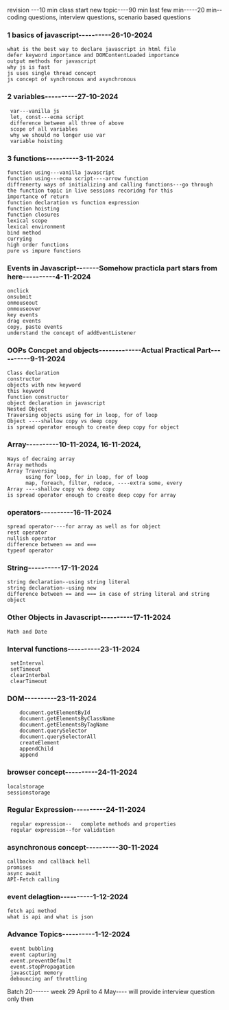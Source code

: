 revision ---10 min
class start new topic----90 min
last few min-----20 min--coding questions, interview questions, scenario based questions


### 1 basics of javascript----------26-10-2024
    what is the best way to declare javascript in html file
    defer keyword importance and DOMContentLoaded importance
    output methods for javascript
    why js is fast
    js uses single thread concept
    js concept of synchronous and asynchronous

### 2 variables----------27-10-2024
     
     var---vanilla js
     let, const---ecma script
     difference between all three of above
     scope of all variables
     why we should no longer use var
     variable hoisting
     
### 3 functions----------3-11-2024
    function using---vanilla javascript
    function using---ecma script----arrow function
    diffrenerty ways of initializing and calling functions---go through the function topic in live sessions recoridng for this
    importance of return
    function declaration vs function expression
    function hoisting
    function closures
    lexical scope
    lexical environment
    bind method
    currying
    high order functions
    pure vs impure functions

### Events in Javascript-------Somehow practicla part stars from here----------4-11-2024
    onclick
    onsubmit
    onmouseout
    onmouseover
    key events
    drag events
    copy, paste events
    understand the concept of addEventListener
### OOPs Concpet and objects-------------Actual Practical Part----------9-11-2024
    Class declaration
    constructor
    objects with new keyword
    this keyword
    function constructor
    object declaration in javascript
    Nested Object
    Traversing objects using for in loop, for of loop
    Object ----shallow copy vs deep copy
    is spread operator enough to create deep copy for object
### Array----------10-11-2024, 16-11-2024,
    Ways of decraing array
    Array methods
    Array Traversing
          using for loop, for in loop, for of loop
          map, foreach, filter, reduce, ----extra some, every
    Array ----shallow copy vs deep copy
    is spread operator enough to create deep copy for array

### operators----------16-11-2024
    spread operator----for array as well as for object
    rest operator
    nullish operator
    difference between == and ===
    typeof operator

### String----------17-11-2024
    string declaration--using string literal
    string declaration--using new
    difference between == and === in case of string literal and string object

### Other Objects in Javascript----------17-11-2024
    Math and Date

### Interval functions----------23-11-2024
     setInterval
     setTimeout
     clearInterbal
     clearTimeout
### DOM----------23-11-2024
        document.getElementById
        document.getElementsByClassName
        document.getElementsByTagName
        document.querySelector
        document.querySelectorAll
        createElement
        appendChild
        append

### browser concept----------24-11-2024
    localstorage
    sessionstorage

 ### Regular Expression----------24-11-2024
     regular expression--   complete methods and properties
     regular expression--for validation

### asynchronous concept----------30-11-2024
    callbacks and callback hell
    promises
    async await
    API-Fetch calling

### event delagtion----------1-12-2024
    fetch api method
    what is api and what is json


### Advance Topics----------1-12-2024
     event bubbling
     event capturing
     event.preventDefault
     event.stopPropagation
     javasctipt memory
     debouncing anf throttling

   
 


 Batch 20------ week 29 April to 4 May---- will provide interview question only then



